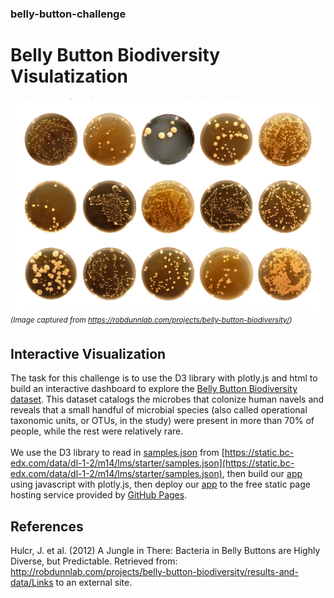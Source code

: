 ### belly-button-challenge
# Belly Button Biodiversity Visulatization
![Belly Button Biodiversity Showcase](./images/BellyButtonBiodiversity.png)<br>
<sup>*(Image captured from https://robdunnlab.com/projects/belly-button-biodiversity/)*</sup>
## Interactive Visualization
The task for this challenge is to use the D3 library with plotly.js and html to build an interactive dashboard to explore the [Belly Button Biodiversity dataset](http://robdunnlab.com/projects/belly-button-biodiversity/). This dataset catalogs the microbes that colonize human navels and reveals that a small handful of microbial species (also called operational taxonomic units, or OTUs, in the study) were present in more than 70% of people, while the rest were relatively rare.</br></br>
We use the D3 library to read in [samples.json](https://static.bc-edx.com/data/dl-1-2/m14/lms/starter/samples.json) from [https://static.bc-edx.com/data/dl-1-2/m14/lms/starter/samples.json](https://static.bc-edx.com/data/dl-1-2/m14/lms/starter/samples.json), then build our [app](https://epsilonite.github.io/belly-button-challenge/) using javascript with plotly.js, then deploy our [app](https://epsilonite.github.io/belly-button-challenge/) to the free static page hosting service provided by [GitHub Pages](https://pages.github.com/).
## References
Hulcr, J. et al. (2012) A Jungle in There: Bacteria in Belly Buttons are Highly Diverse, but Predictable. Retrieved from: http://robdunnlab.com/projects/belly-button-biodiversity/results-and-data/Links to an external site.
